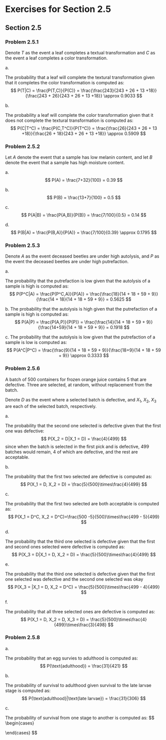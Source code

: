 # Exercises for Section 2.5

## Section 2.5

### Problem 2.5.1
Denote $T$ as the event a leaf completes a textual transformation and $C$ as the event a leaf completes a color transformation.

a.

The probability that a leaf will complete the textural transformation given that it completes the color transformation is computed as:
$$
P(T|C) = \frac{P(T,C)}{P(C)} = \frac{\frac{243}{243 + 26 + 13 +18}}{\frac{243 + 26}{243 + 26 + 13 +18}} \approx 0.9033 
$$

b.

The probability a leaf will complete the color
transformation given that it does not complete the textural transformation is computed as:
$$
P(C|T^C) = \frac{P(C,T^C)}{P(T^C)} = \frac{\frac{26}{243 + 26 + 13 +18}}{\frac{26 + 18}{243 + 26 + 13 +18}} \approx 0.5909 
$$

### Problem 2.5.2
Let $A$ denote the event that a sample has low melanin content, and
let $B$ denote the event that a sample has high moisture content.

a. 
$$
P(A) = \frac{7+32}{100} = 0.39
$$

b.
$$
P(B) = \frac{13+7}{100} = 0.5
$$

c. 
$$
P(A|B) = \frac{P(A,B)}{P(B)} = \frac{7/100}{0.5} = 0.14
$$

d. 
$$
P(B|A) = \frac{P(B,A)}{P(A)} = \frac{7/100}{0.39} \approx 0.1795
$$

### Problem 2.5.3
Denote $A$ as the event deceased beetles are under high autolysis, and $P$ as the event  the deceased beetles are under high putrefaction.

a. 

The probability that the putrefaction is low given that the autolysis of a sample is high is computed as:
$$
P(P^C|A) = \frac{P(P^C,A)}{P(A)} = \frac{\frac{18}{14 + 18 + 59 + 9}}{\frac{14 + 18}{14 + 18 + 59 + 9}} = 0.5625
$$

b. The probability that the autolysis is high given that the putrefaction of a sample is high is computed as:
$$
P(A|P) = \frac{P(A,P)}{P(P)} = \frac{\frac{14}{14 + 18 + 59 + 9}}{\frac{14+59}{14 + 18 + 59 + 9}} = 0.1918
$$

c. The probability that the autolysis is low given that the putrefaction of a sample is low is computed as:
$$
P(A^C|P^C) = \frac{\frac{9}{14 + 18 + 59 + 9}}{\frac{18+9}{14 + 18 + 59 + 9}} \approx 0.3333
$$

### Problem 2.5.6
A batch of 500 containers for frozen orange juice contains 5 that are defective. Three are selected, at random, without
replacement from the batch.

Denote $D$ as the event where a selected batch is defective, and $X_1$, $X_2$, $X_3$ are each of the selected batch, respectively.

a.

The probability that the second one selected is defective given that the first one was defective:
$$
P(X_2 = D|X_1 = D) = \frac{4}{499}
$$
since when the batch is selected in the first pick and is defective, 499 batches would remain, 4 of which are defective, and the rest are acceptable.

b. 

The probability that the first two selected are defective is computed as:
$$
P(X_1 = D, X_2 = D) = \frac{5}{500}\times\frac{4}{499}
$$

c. 

The probability that the first two selected are both
acceptable is computed as:
$$
P(X_1 = D^C, X_2 = D^C)=\frac{500 -5}{500}\times\frac{499 - 5}{499}
$$

d. 

The probability that the third one selected is
defective given that the first and second ones selected were defective is computed as:
$$
P(X_3 = D|X_1 = D, X_2 = D) = \frac{5}{500}\times\frac{4}{499}
$$

e. 

The probability that the third one selected is defective given that the first one selected was defective and the
second one selected was okay
$$
P(X_3 = |X_1 = D, X_2 = D^C) = \frac{5}{500}\times\frac{499 - 4}{499}
$$

f. 

The probability that all three selected ones are defective is computed as:
$$
P(X_1 = D, X_2 = D, X_3 = D) = \frac{5}{500}\times\frac{4}{499}\times\frac{3}{498}
$$

### Problem 2.5.8
a. 

The probability that an egg survies to adulthood is computed as:
$$
P(\text{adulthood}) = \frac{31}{421}
$$

b. 

The probability of survival to adulthood given survival to the late larvae stage is computed as:
$$
P(\text{adulthood}|\text{late larvae}) = \frac{31}{306}
$$

c.

The probability of survival from one stage to another is computed as:
$$
\begin{cases}

\end{cases}
$$

## 